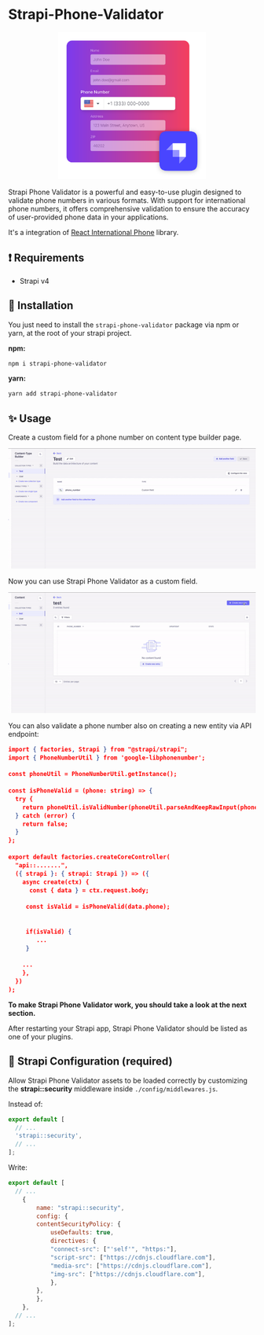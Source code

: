 # Strapi-Phone-Validator

<p align="center">
  <img src="https://raw.githubusercontent.com/shadjiu/strapi-phone-validator/main/pictures/logo.svg" alt="Strapi Phone Validator" width="300" height="300" />
</p>

Strapi Phone Validator is a powerful and easy-to-use plugin designed to validate phone numbers in various formats. With support for international phone numbers, it offers comprehensive validation to ensure the accuracy of user-provided phone data in your applications.

It's a integration of [React International Phone](https://www.npmjs.com/package/react-international-phone) library.

## ❗ Requirements

- Strapi v4

## 🔧 Installation

You just need to install the `strapi-phone-validator` package via npm or yarn, at the root of your strapi project.

**npm:**

```bash
npm i strapi-phone-validator
```


**yarn:**

```bash
yarn add strapi-phone-validator
```


## ✨ Usage

Create a custom field for a phone number on content type builder page.

![Preview](https://github.com/shadjiu/strapi-phone-validator/blob/main/pictures/content-builder.gif?raw=true)

Now you can use Strapi Phone Validator as a custom field.

![Preview](https://github.com/shadjiu/strapi-phone-validator/blob/main/pictures/content.gif?raw=true)



You can also validate a phone number also on creating a new entity via API endpoint:

```json
import { factories, Strapi } from "@strapi/strapi";
import { PhoneNumberUtil } from 'google-libphonenumber';

const phoneUtil = PhoneNumberUtil.getInstance();

const isPhoneValid = (phone: string) => {
  try {
    return phoneUtil.isValidNumber(phoneUtil.parseAndKeepRawInput(phone));
  } catch (error) {
    return false;
  }
};

export default factories.createCoreController(
  "api::.......",
  ({ strapi }: { strapi: Strapi }) => ({
    async create(ctx) {
      const { data } = ctx.request.body;

     const isValid = isPhoneValid(data.phone);


     if(isValid) {
        ...
     }

    ...
    },
  })
);

```

**To make Strapi Phone Validator work, you should take a look at the next section.**

After restarting your Strapi app, Strapi Phone Validator should be listed as one of your plugins.

## 🚀 Strapi Configuration (required)

Allow Strapi Phone Validator assets to be loaded correctly by customizing the **strapi::security** middleware inside `./config/middlewares.js`.

Instead of:

```js
export default [
  // ...
  'strapi::security',
  // ...
];
```

Write:

```js
export default [
  // ...
    {
        name: "strapi::security",
        config: {
        contentSecurityPolicy: {
            useDefaults: true,
            directives: {
            "connect-src": ["'self'", "https:"],
            "script-src": ["https://cdnjs.cloudflare.com"],
            "media-src": ["https://cdnjs.cloudflare.com"],
            "img-src": ["https://cdnjs.cloudflare.com"],
            },
        },
        },
    },
  // ...
];
```
